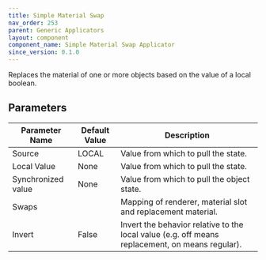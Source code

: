 ```yaml
---
title: Simple Material Swap
nav_order: 253
parent: Generic Applicators
layout: component
component_name: Simple Material Swap Applicator
since_version: 0.1.0
---
```


Replaces the material of one or more objects based on the value of a local boolean.

## Parameters

| Parameter Name     | Default Value | Description                                                                                     |
|--------------------|---------------|-------------------------------------------------------------------------------------------------|
| Source             | LOCAL         | Value from which to pull the state.                                                             |
| Local Value        | None          | Value from which to pull the state.                                                             |
| Synchronized value | None          | Value from which to pull the object state.                                                      |
| Swaps              |               | Mapping of renderer, material slot and replacement material.                                    |
| Invert             | False         | Invert the behavior relative to the local value (e.g. off means replacement, on means regular). |
